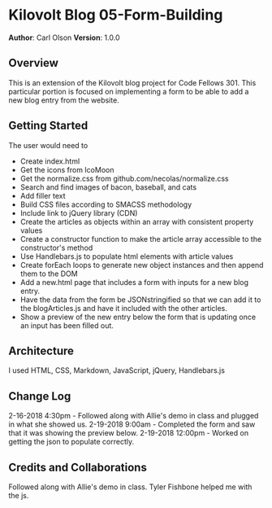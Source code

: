 # Kilovolt Blog 05-Form-Building

**Author**: Carl Olson
**Version**: 1.0.0 

## Overview
This is an extension of the Kilovolt blog project for Code Fellows 301. This particular portion is focused on implementing a form to be able to add a new blog entry from the website.

## Getting Started
The user would need to 
* Create index.html
* Get the icons from IcoMoon
* Get the normalize.css from github.com/necolas/normalize.css
* Search and find images of bacon, baseball, and cats
* Add filler text
* Build CSS files according to SMACSS methodology
* Include link to jQuery library (CDN)
* Create the articles as objects within an array with consistent property values
* Create a constructor function to make the article array accessible to the constructor's method
* Use Handlebars.js to populate html elements with article values
* Create forEach loops to generate new object instances and then append them to the DOM
* Add a new.html page that includes a form with inputs for a new blog entry.
* Have the data from the form be JSONstringified so that we can add it to the blogArticles.js and have it included with the other articles. 
* Show a preview of the new entry below the form that is updating once an input has been filled out.


## Architecture
I used HTML, CSS, Markdown, JavaScript, jQuery, Handlebars.js

## Change Log

2-16-2018 4:30pm - Followed along with Allie's demo in class and plugged in what she showed us. 
2-19-2018 9:00am - Completed the form and saw that it was showing the preview below.
2-19-2018 12:00pm - Worked on getting the json to populate correctly. 

## Credits and Collaborations
Followed along with Allie's demo in class. 
Tyler Fishbone helped me with the js.  